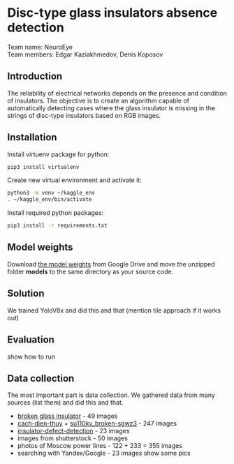 # Disc-type glass insulators absence detection

Team name: NeuroEye  
Team members: Edgar Kaziakhmedov, Denis Koposov

## Introduction

The reliability of electrical networks depends on the presence and condition of insulators. The objective is to create an algorithm capable of automatically detecting cases where the glass insulator is missing in the strings of disc-type insulators based on RGB images.

## Installation

Install virtuenv package for python:
```sh
pip3 install virtualenv
```

Create new virtual environment and activate it:
```sh
python3 -m venv ~/kaggle_env
. ~/kaggle_env/bin/activate
```

Install required python packages:
```sh
pip3 install -r requirements.txt
```

## Model weights

Download [the model weights](https://drive.google.com/file/d/1gweLmrbDAfyAiRBXGQC2RS2wiYdlCJ3f/view?usp=sharing) from Google Drive and move the unzipped folder **models** to the same directory as your source code.

## Solution

We trained YoloV8x and did this and that (mention tile approach if it works out)

## Evaluation

show how to run

## Data collection

The most important part is data collection. We gathered data from many sources (list them) and did this and that.
- [broken glass insulator](https://universe.roboflow.com/deep-learning-wpmkc/broken-glass-insulator) - 49 images
- [cach-dien-thuy](https://universe.roboflow.com/osu/cach-dien-thuy) + [su110kv_broken-sgwz3](https://universe.roboflow.com/osu/su110kv_broken-sgwz3) - 247 images
- [insulator-defect-detection](https://datasetninja.com/insulator-defect-detection#download) - 23 images
- images from shutterstock - 50 images
- photos of Moscow power lines - 122 + 233 = 355 images
- searching with Yandex/Google - 23 images
show some pics